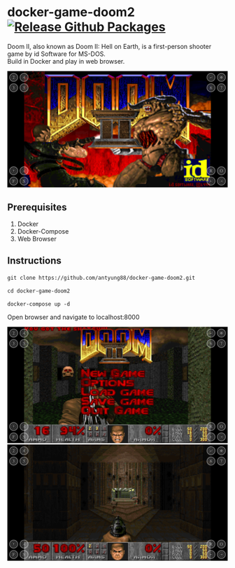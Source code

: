 # docker-game-doom2 [![Release Github Packages](https://github.com/antyung88/docker-game-doom2/actions/workflows/release.yml/badge.svg)](https://github.com/antyung88/docker-game-doom2/actions/workflows/release.yml)

Doom II, also known as Doom II: Hell on Earth, is a first-person shooter game by id Software for MS-DOS.<br/>
Build in Docker and play in web browser.

![screen-1](https://github.com/antyung88/docker-game-doom2/blob/master/assets/img/screen-1.png)


## Prerequisites

1) Docker
2) Docker-Compose
3) Web Browser

## Instructions

```
git clone https://github.com/antyung88/docker-game-doom2.git
```

```
cd docker-game-doom2
```

```
docker-compose up -d
```

Open browser and navigate to localhost:8000

![screen-2](https://github.com/antyung88/docker-game-doom2/blob/master/assets/img/screen-2.png)
![screen-3](https://github.com/antyung88/docker-game-doom2/blob/master/assets/img/screen-3.png)
